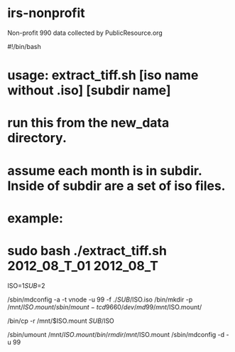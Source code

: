 irs-nonprofit
=============

Non-profit 990 data collected by PublicResource.org

#!/bin/bash
# usage: extract_tiff.sh [iso name without .iso] [subdir name]
# run this from the new_data directory.
# assume each month is in subdir. Inside of subdir are a set of iso files.

# example:
# sudo bash ./extract_tiff.sh 2012_08_T_01 2012_08_T

ISO=$1
SUB=$2

/sbin/mdconfig -a -t vnode -u 99 -f ./$SUB/$ISO.iso
/bin/mkdir -p /mnt/$ISO.mount
/sbin/mount -t cd9660 /dev/md99 /mnt/$ISO.mount/

/bin/cp -r /mnt/$ISO.mount $SUB/$ISO

/sbin/umount /mnt/$ISO.mount
/bin/rmdir /mnt/$ISO.mount
/sbin/mdconfig -d -u 99